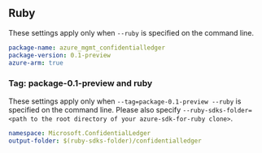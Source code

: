 ## Ruby

These settings apply only when `--ruby` is specified on the command line.

```yaml
package-name: azure_mgmt_confidentialledger
package-version: 0.1-preview
azure-arm: true
```

### Tag: package-0.1-preview and ruby

These settings apply only when `--tag=package-0.1-preview --ruby` is specified on the command line.
Please also specify `--ruby-sdks-folder=<path to the root directory of your azure-sdk-for-ruby clone>`.

```yaml $(tag) == 'package-0.1-preview' && $(ruby)
namespace: Microsoft.ConfidentialLedger
output-folder: $(ruby-sdks-folder)/confidentialledger
```
